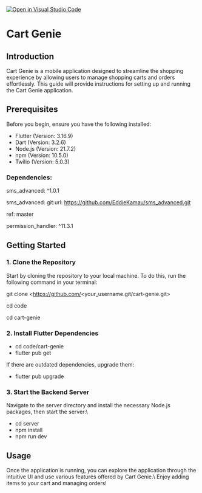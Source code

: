 [![Open in Visual Studio Code](https://classroom.github.com/assets/open-in-vscode-718a45dd9cf7e7f842a935f5ebbe5719a5e09af4491e668f4dbf3b35d5cca122.svg)](https://classroom.github.com/online_ide?assignment_repo_id=13380437&assignment_repo_type=AssignmentRepo)
# Cart Genie

## Introduction

Cart Genie is a mobile application designed to streamline the shopping experience by allowing users to manage shopping carts and orders effortlessly. This guide will provide instructions for setting up and running the Cart Genie application.

## Prerequisites

Before you begin, ensure you have the following installed:

- Flutter (Version: 3.16.9)
- Dart (Version: 3.2.6)
- Node.js (Version: 21.7.2)
- npm (Version: 10.5.0)
- Twilio (Version: 5.0.3)

### Dependencies:

sms_advanced: ^1.0.1

sms_advanced:
  git:url: https://github.com/EddieKamau/sms_advanced.git
    
   ref: master

permission_handler: ^11.3.1

## Getting Started

### 1. Clone the Repository

Start by cloning the repository to your local machine. To do this, run the following command in your terminal:

git clone <https://github.com/<your_username.git/cart-genie.git>

cd code

cd cart-genie

### 2. Install Flutter Dependencies

- cd code/cart-genie
- flutter pub get

If there are outdated dependencies, upgrade them:
- flutter pub upgrade

### 3. Start the Backend Server

Navigate to the server directory and install the necessary Node.js packages, then start the server:\

- cd server
- npm install
- npm run dev

## Usage

Once the application is running, you can explore the application through the intuitive UI and use various features offered by Cart Genie.\ Enjoy adding items to your cart and managing orders!
